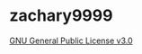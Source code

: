 # zachary9999
[GNU General Public License v3.0](https://github.com/zachary9999/zachary9999/blob/add-license-1/LICENSE)
